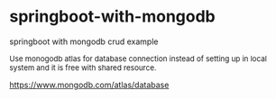 # springboot-with-mongodb
springboot with mongodb crud example

 <font size="2"> Use monogodb atlas for database connection instead of setting up in local system and it is free with shared resource. </font>

 https://www.mongodb.com/atlas/database

